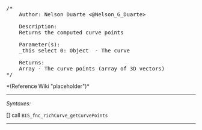 <pre>/*
	Author: Nelson Duarte <@Nelson_G_Duarte>

	Description:
	Returns the computed curve points

	Parameter(s):
	_this select 0: Object 	- The curve

	Returns:
	Array - The curve points (array of 3D vectors)
*/</pre>*(Reference Wiki "placeholder")*<!-- Remove this after fill-in -->


---
*Syntaxes:*

[] call `BIS_fnc_richCurve_getCurvePoints`

---
